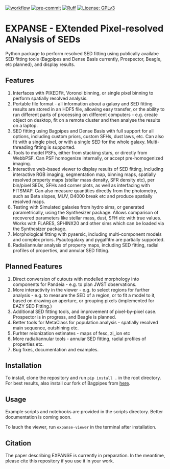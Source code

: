 [![workflow](https://github.com/tharvey303/EXPANSE/actions/workflows/python-app.yml/badge.svg)](https://github.com/duncanaustin98/galfind/actions)
[![pre-commit](https://img.shields.io/badge/pre--commit-enabled-brightgreen?logo=pre-commit&logoColor=white)](https://github.com/pre-commit/pre-commit)
[![Ruff](https://img.shields.io/endpoint?url=https://raw.githubusercontent.com/astral-sh/ruff/main/assets/badge/v2.json)](https://github.com/astral-sh/ruff)
[![License: GPLv3](https://img.shields.io/badge/License-GPLv3-blue.svg)](https://www.gnu.org/licenses/gpl-3.0)

# EXPANSE - EXtended Pixel-resolved ANalysis of SEDs

Python package to perform resolved SED fitting using publically availabe SED fitting tools (Bagpipes and Dense Basis currently, Prospector, Beagle, etc planned), and display results. 

## Features

1. Interfaces with PIXEDFit, Voronoi binning, or single pixel binning to perform spatially resolved analysis.
2. Portable file format - all information about a galaxy and SED fitting results are stored in an HDF5 file, allowing easy transfer, or the ability to run different parts of processing on different computers - e.g. create object on desktop, fit on a remote cluster and then analyse the results on a laptop.
3. SED fitting using Bagpipes and Dense Basis with full support for all options, including custom priors, custom SFHs, dust laws, etc. Can also fit with a single pixel, or with a single SED for the whole galaxy. Multi-threading fitting is supported. 
4. Tools to model PSFs, either from stacking stars, or directly from WebbPSF. Can PSF homogenize internally, or accept pre-homogenized imaging.
5. Interactive web-based viewer to display results of SED fitting, including interactive RGB imaging, segmentation map, binning maps, spatially resolved property maps (stellar mass density, SFR density etc), per bin/pixel SEDs, SFHs and corner plots, as well as interfacing with FITSMAP. Can also measure quantities directly from the photometry, such as Beta slopes, MUV, D4000 break etc and produce spatially resolved maps.
6. Testing with Simulated galaxies from hydro sims, or generated parametrically, using the Synthesizer package. Allows comparison of recovered parameters like stellar mass, dust, SFH etc with true values. Works with FLARES, SPHINX20 and other sims which can be loaded via the Synthesizer package.
7. Morphological fitting with pysersic, including multi-component models and complex priors. Pyautogalaxy and pygalfitm are partially supported.
8. Radial/annular analysis of property maps, including SED fitting, radial profiles of properties, and annular SED fitting.

## Planned Features

1. Direct conversion of cutouts with modelled morphology into components for Pandeia - e.g. to plan JWST observations.
2. More interactivity in the viewer - e.g. to select regions for further analysis - e.g. to measure the SED of a region, or to fit a model to it, based on drawing an aperture, or grouping pixels (implemented for EAZY SED Fitting.)
3. Additional SED fitting tools, and improvement of pixel-by-pixel case. Prospector is in progress, and Beagle is planned.
4. Better tools for MetaClass for population analysis - spatially resolved main sequence, outshining etc.
5. Furhter reionization estimates - maps of fesc, zi_ion etc
6. More radial/annular tools - annular SED fitting, radial profiles of properties etc.
7. Bug fixes, documentation and examples.

## Installation

To install, clone the repository and run `pip install .` in the root directory. For best results, also install our fork of Bagpipes from [here](https://github.com/tHarvey303/bagpipes). 

## Usage

Example scripts and notebooks are provided in the scripts directory. Better documentation is coming soon.

To lauch the viewer, run `expanse-viewer` in the terminal after installation.

## Citation

The paper describing EXPANSE is currently in preparation. In the meantime, please cite this repository if you use it in your work.